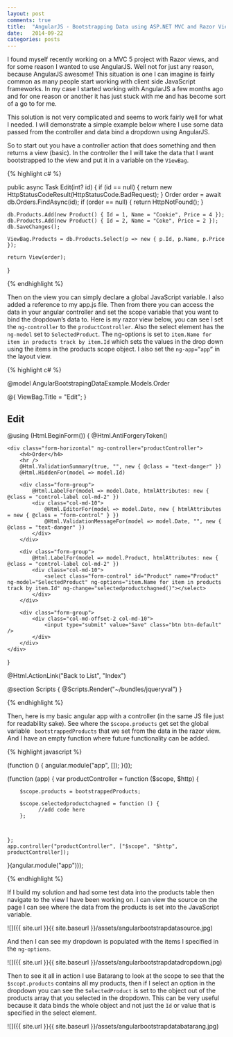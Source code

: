 ```yaml
---
layout: post
comments: true
title:  "AngularJS - Bootstrapping Data using ASP.NET MVC and Razor View"
date:   2014-09-22
categories: posts
---
```



I found myself recently working on a MVC 5 project with Razor views, and for some reason I wanted to use AngularJS. Well not for just any reason, because AngularJS awesome! This situation is one I can imagine is fairly common as many people start working with client side JavaScript frameworks. In my case I started working with AngularJS a few months ago and for one reason or another it has just stuck with me and has become sort of a go to for me.

This solution is not very complicated and seems to work fairly well for what I needed. I will demonstrate a simple example below where I use some data passed from the controller and data bind a dropdown using AngularJS.

So to start out you have a controller action that does something and then returns a view (basic). In the controller the I will take the data that I want bootstrapped to the view and put it in a variable on the `ViewBag`.

{% highlight c# %}


public async Task<ActionResult> Edit(int? id)
{
    if (id == null)
    {
        return new HttpStatusCodeResult(HttpStatusCode.BadRequest);
    }
    Order order = await db.Orders.FindAsync(id);
    if (order == null)
    {
        return HttpNotFound();
    }

    db.Products.Add(new Product() { Id = 1, Name = "Cookie", Price = 4 });
    db.Products.Add(new Product() { Id = 2, Name = "Coke", Price = 2 });
    db.SaveChanges();

    ViewBag.Products = db.Products.Select(p => new { p.Id, p.Name, p.Price });

    return View(order);
}

{% endhighlight %}


Then on the view you can simply declare a global JavaScript variable. I also added a reference to my app.js file. Then from there you can access the data in your angular controller and set the scope variable that you want to bind the dropdown’s data to. Here is my razor view below, you can see I set the `ng-controller` to the `productController`. Also the select element has the `ng-model` set to `SelectedProduct`. The ng-options is set to `item.Name for item in products track by item.Id` which sets the values in the drop down using the items in the products scope object. I also set the `ng-app=”app”` in the layout view.



{% highlight c# %}


@model AngularBootstrapingDataExample.Models.Order

@{
    ViewBag.Title = "Edit";
}

<h2>Edit</h2>


@using (Html.BeginForm())
{
    @Html.AntiForgeryToken()

    <div class="form-horizontal" ng-controller="productController">
        <h4>Order</h4>
        <hr />
        @Html.ValidationSummary(true, "", new { @class = "text-danger" })
        @Html.HiddenFor(model => model.Id)

        <div class="form-group">
            @Html.LabelFor(model => model.Date, htmlAttributes: new { @class = "control-label col-md-2" })
            <div class="col-md-10">
                @Html.EditorFor(model => model.Date, new { htmlAttributes = new { @class = "form-control" } })
                @Html.ValidationMessageFor(model => model.Date, "", new { @class = "text-danger" })
            </div>
        </div>

        <div class="form-group">
            @Html.LabelFor(model => model.Product, htmlAttributes: new { @class = "control-label col-md-2" })
            <div class="col-md-10">
                <select class="form-control" id="Product" name="Product" ng-model="SelectedProduct" ng-options="item.Name for item in products track by item.Id" ng-change="selectedproductchagned()"></select>
            </div>
        </div>

        <div class="form-group">
            <div class="col-md-offset-2 col-md-10">
                <input type="submit" value="Save" class="btn btn-default" />
            </div>
        </div>
    </div>
}

<div>
    @Html.ActionLink("Back to List", "Index")
</div>

@section Scripts {
    @Scripts.Render("~/bundles/jqueryval")
    <script>
        bootstrappedProducts = @Html.Raw(Json.Encode(ViewBag.Products)) ;
    </script>
    <script src="~/Scripts/angular.min.js"></script>
    <script src="~/App/app.js"></script>
}


{% endhighlight %}




Then, here is my basic angular app with a controller (in the same JS file just for readability sake). See where the `$scope.products` get set the global variable ` bootstrappedProducts` that we set from the data in the razor view. And I have an empty function where future functionality can be added.






{% highlight javascript %}


(function () {
    angular.module("app", []);
}());

(function (app) {
    var productController = function ($scope, $http) {

        $scope.products = bootstrappedProducts;

        $scope.selectedproductchagned = function () {
              //add code here
        };



    };
    app.controller("productController", ["$scope", "$http", productController]);

}(angular.module("app")));


{% endhighlight %}


If I build my solution and had some test data into the products table then navigate to the view I have been working on. I can view the source on the page I can see where the data from the products is set into the JavaScript variable.


![]({{ site.url }}{{ site.baseurl }}/assets/angularbootstrapdatasource.jpg)

And then I can see my dropdown is populated with the items I specified in the `ng-options`.

![]({{ site.url }}{{ site.baseurl }}/assets/angularbootstrapdatadropdown.jpg)

Then to see it all in action I use Batarang to look at the scope to see that the `$scopt.products` contains all my products, then if I select an option in the dropdown you can see the `SelectedProduct` is set to the object out of the products array that you selected in the dropdown. This can be very useful because it data binds the whole object and not just the `Id` or value that is specified in the select element.




![]({{ site.url }}{{ site.baseurl }}/assets/angularbootstrapdatabatarang.jpg)
